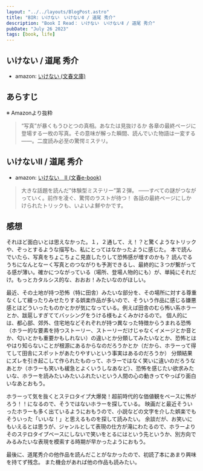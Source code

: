 ```yaml
---
layout: "../../layouts/BlogPost.astro"
title: "BIR: いけない　いけないⅡ / 道尾 秀介"
description: "Book I Read： いけない　いけないⅡ / 道尾 秀介"
pubDate: "July 26 2023"
tags: [book, life]
---
```



## いけない / 道尾 秀介

- amazon: [いけない (文春文庫)](https://www.amazon.co.jp/%E3%81%84%E3%81%91%E3%81%AA%E3%81%84-%E6%96%87%E6%98%A5%E6%96%87%E5%BA%AB-%E9%81%93%E5%B0%BE-%E7%A7%80%E4%BB%8B-ebook/dp/B0B7RQN36J/ref=sr_1_1?__mk_ja_JP=%E3%82%AB%E3%82%BF%E3%82%AB%E3%83%8A&crid=7AHAZF8AGYDG&keywords=%E3%81%84%E3%81%91%E3%81%AA%E3%81%84&qid=1691467776&sprefix=%E3%81%84%E3%81%91%E3%81%AA%E3%81%84%2Caps%2C289&sr=8-1)

## あらすじ

※ Amazonより抜粋

> “写真”が暴くもうひとつの真相。あなたは見抜けるか
> 各章の最終ページに登場する一枚の写真。その意味が解った瞬間、読んでいた物語は一変する――。二度読み必至の驚愕ミステリ。

## いけないⅡ / 道尾 秀介

- amazon: [いけない　II (文春e-book)](https://www.amazon.co.jp/gp/product/B0BFH3C6NL?notRedirectToSDP=1&ref_=dbs_mng_calw_1&storeType=ebooks)

> 大きな話題を読んだ”体験型ミステリー”第２弾。
> ――すべての謎がつながっていく。前作を凌ぐ、驚愕のラストが待つ！
> 各話の最終ページにしかけられたトリックも、いよいよ鮮やかです。

## 感想

それほど面白いとは思えなかった。１，２通して、え！？と驚くようなトリックや、ぞっとするような描写も、私にとってはなかったように感じた。
本で読んでいたら、写真をちょこちょこ見直したりして恐怖感が増すのかも？
読んでるうちになんとなーく写真とのつながりも予測できるし、最終的に３つが繋がってる感が薄い。確かにつながっている（場所、登場人物的にも）が、単純にそれだけ。もっとカタルシス的な、おおお！みたいなのがほしい。

最近、その土地が持つ恐怖（特に田舎）みたいな部分を、その場所に対する尊重なくして綴ったりみせたりする娯楽作品が多いので、そういう作品に感じる嫌悪感とはどういったものかとかが気になっている。例えば田舎のむら怖い系ホラーとか、跋扈しすぎててバッシングをうける様もよくみかけるので。
個人的には、都心部、郊外、住宅地などそれぞれが持つ異なった特徴からうまれる恐怖（ホラー的な要素を持つストーリー、ストーリーだけじゃなくイメージとか音とか、匂いとかも重要かもしれない）の違いとか分類してみたいなとか、恐怖とはやはり知らないことが根源にあるからなのだろうかとか（だから、ホラーって得てして田舎にスポットがあたりやすいという事実はあるのだろうか）
分類結果にズレを引き起こして作られたものって、ホラーではなく笑いに違いのだろうなあとか（ホラーも笑いも緩急とよくいうしなあなど）、恐怖を感じたい欲求みたいな、ホラーを読みたいみたいふれたいという人間の心の動きってやっぱり面白いなあとおもう。

ホラーって気を抜くとステロタイプ大爆発！超前時代的な価値観をベースに怖がろう！！になるので、そうではないホラーを探している。
映画だと最近そういったホラーも多く出ているようにおもうので、小説などの文字を介した娯楽でもそういった「いいな！」と思えるものを探して読みたい。
余談だが、お笑いにもいえるとは思うが、ジャンルとして表現の仕方が滝にわたるので、ホラーよりそのステロタイプベースにしないで笑いをとるにはという先というか、別方向でみるみたいな表現を模索する時期が早かったようにおもう。


最後に、道尾秀介の他作品を読んだことがなかったので、初読了本にあまり興味を持てず残念。
また機会があれば他の作品も読みたい。
